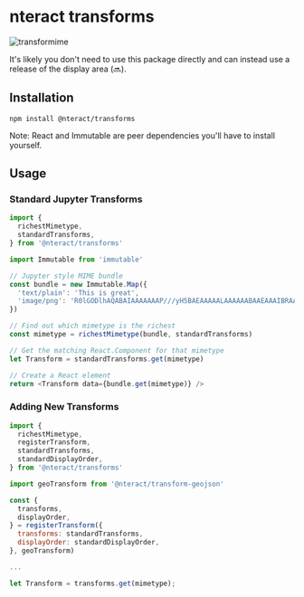 # nteract transforms

![transformime](https://cloud.githubusercontent.com/assets/6437976/8895696/db154a04-3397-11e5-91ca-296b957658a6.png)

It's likely you don't need to use this package directly and can instead use a
release of the display area (:soon:).

## Installation

```
npm install @nteract/transforms
```

Note: React and Immutable are peer dependencies you'll have to install yourself.

## Usage

### Standard Jupyter Transforms

```js
import {
  richestMimetype,
  standardTransforms,
} from '@nteract/transforms'

import Immutable from 'immutable'

// Jupyter style MIME bundle
const bundle = new Immutable.Map({
  'text/plain': 'This is great',
  'image/png': 'R0lGODlhAQABAIAAAAAAAP///yH5BAEAAAAALAAAAAABAAEAAAIBRAA7'
})

// Find out which mimetype is the richest
const mimetype = richestMimetype(bundle, standardTransforms)

// Get the matching React.Component for that mimetype
let Transform = standardTransforms.get(mimetype)

// Create a React element
return <Transform data={bundle.get(mimetype)} />
```

### Adding New Transforms

```js
import {
  richestMimetype,
  registerTransform,
  standardTransforms,
  standardDisplayOrder,
} from '@nteract/transforms'

import geoTransform from '@nteract/transform-geojson'

const {
  transforms,
  displayOrder,
} = registerTransform({
  transforms: standardTransforms,
  displayOrder: standardDisplayOrder,
}, geoTransform)

...

let Transform = transforms.get(mimetype);
```
